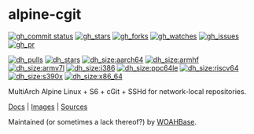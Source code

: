 # alpine-cgit

[![gh_commit status][201]][151]
[![gh_stars][202]][152]
[![gh_forks][203]][153]
[![gh_watches][204]][154]
[![gh_issues][216]][166]
[![gh_pr][217]][167]

[![dh_pulls][205]][155]
[![dh_stars][206]][156]
[![dh_size:aarch64][208]][158]
[![dh_size:armhf][210]][160]
[![dh_size:armv7l][209]][159]
[![dh_size:i386][211]][161]
[![dh_size:ppc64le][213]][163]
[![dh_size:riscv64][214]][164]
[![dh_size:s390x][215]][165]
[![dh_size:x86_64][207]][157]
<!--[![dh_size:loong64][212]][162]-->

MultiArch Alpine Linux + S6 + cGit + SSHd for network-local repositories.

[Docs][112] | [Images][155] | [Sources][151]

Maintained (or sometimes a lack thereof?) by [WOAHBase][110].

[110]: https://woahbase.online/
[112]: https://woahbase.online/images/alpine-cgit/

[151]: https://github.com/woahbase/alpine-cgit
[152]: https://github.com/woahbase/alpine-cgit/stargazers
[153]: https://github.com/woahbase/alpine-cgit/network/members
[154]: https://github.com/woahbase/alpine-cgit/watchers
[155]: https://hub.docker.com/r/woahbase/alpine-cgit
[156]: https://hub.docker.com/r/woahbase/alpine-cgit
[157]: https://hub.docker.com/r/woahbase/alpine-cgit/tags?name=x86_64&ordering=last_updated
[158]: https://hub.docker.com/r/woahbase/alpine-cgit/tags?name=aarch64&ordering=last_updated
[159]: https://hub.docker.com/r/woahbase/alpine-cgit/tags?name=armv7l&ordering=last_updated
[160]: https://hub.docker.com/r/woahbase/alpine-cgit/tags?name=armhf&ordering=last_updated
[161]: https://hub.docker.com/r/woahbase/alpine-cgit/tags?name=i386&ordering=last_updated
[162]: https://hub.docker.com/r/woahbase/alpine-cgit/tags?name=loong64&ordering=last_updated
[163]: https://hub.docker.com/r/woahbase/alpine-cgit/tags?name=ppc64le&ordering=last_updated
[164]: https://hub.docker.com/r/woahbase/alpine-cgit/tags?name=riscv64&ordering=last_updated
[165]: https://hub.docker.com/r/woahbase/alpine-cgit/tags?name=s390x&ordering=last_updated
[166]: https://github.com/woahbase/alpine-cgit/issues
[167]: https://github.com/woahbase/alpine-cgit/pulls

[201]: https://img.shields.io/github/last-commit/woahbase/alpine-cgit?color=brightgreen&style=flat-square&logo=github
[202]: https://img.shields.io/github/stars/woahbase/alpine-cgit?color=brightgreen&style=flat-square&logo=github
[203]: https://img.shields.io/github/forks/woahbase/alpine-cgit?color=brightgreen&style=flat-square&logo=github
[204]: https://img.shields.io/github/watchers/woahbase/alpine-cgit?color=brightgreen&style=flat-square&logo=github
[205]: https://img.shields.io/docker/pulls/woahbase/alpine-cgit?color=brightgreen&style=flat-square&logo=docker&label=pulls
[206]: https://img.shields.io/docker/stars/woahbase/alpine-cgit?color=brightgreen&style=flat-square&logo=docker&label=stars
[207]: https://img.shields.io/docker/image-size/woahbase/alpine-cgit/x86_64?label=x86_64&color=brightgreen&style=flat-square&logo=docker
[208]: https://img.shields.io/docker/image-size/woahbase/alpine-cgit/aarch64?label=aarch64&color=brightgreen&style=flat-square&logo=docker
[209]: https://img.shields.io/docker/image-size/woahbase/alpine-cgit/armv7l?label=armv7l&color=brightgreen&style=flat-square&logo=docker
[210]: https://img.shields.io/docker/image-size/woahbase/alpine-cgit/armhf?label=armhf&color=brightgreen&style=flat-square&logo=docker
[211]: https://img.shields.io/docker/image-size/woahbase/alpine-cgit/i386?label=i386&color=brightgreen&style=flat-square&logo=docker
[212]: https://img.shields.io/docker/image-size/woahbase/alpine-cgit/loong64?label=loong64&color=brightgreen&style=flat-square&logo=docker
[213]: https://img.shields.io/docker/image-size/woahbase/alpine-cgit/ppc64le?label=ppc64le&color=brightgreen&style=flat-square&logo=docker
[214]: https://img.shields.io/docker/image-size/woahbase/alpine-cgit/riscv64?label=riscv64&color=brightgreen&style=flat-square&logo=docker
[215]: https://img.shields.io/docker/image-size/woahbase/alpine-cgit/s390x?label=s390x&color=brightgreen&style=flat-square&logo=docker
[216]: https://img.shields.io/github/issues/woahbase/alpine-cgit?color=brightgreen&style=flat-square&logo=github
[217]: https://img.shields.io/github/issues-pr/woahbase/alpine-cgit?color=brightgreen&style=flat-square&logo=github
